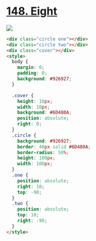# [148. Eight](https://cssbattle.dev/play/148)

![](https://cssbattle.dev/targets/148.png)

```HTML
<div class="circle one"></div>
<div class="circle two"></div>
<div class="cover"></div>
<style>
  body {
    margin: 0;
    padding: 0;
    background: #926927;
  }

  .cover {
    height: 10px;
    width: 10px;
    background: #6D480A;
    position: absolute;
    right: 0;
  }
  .circle {
    background: #926927;
    border: 40px solid #6D480A;
    border-radius: 50%;
    height: 100px;
    width: 100px;
  }
  .one {
    position: absolute;
    right: 10;
    top: -90;
  }
  .two {
    position: absolute;
    top: 10;
    right: -90;
  }
</style>

```
